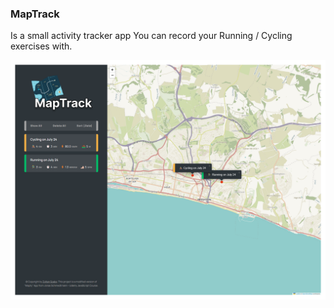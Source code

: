 ### MapTrack

Is a small activity tracker app
You can record your Running / Cycling exercises with.

<img src="screencapture-serene-bonbon-84c4b5-netlify-app-2023-07-25-10_34_27.png" alt="screenshot">
